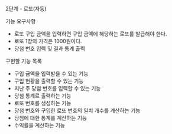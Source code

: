 2단계 - 로또(자동)

기능 요구사항

- 로또 구입 금액을 입력하면 구입 금액에 해당하는 로또를 발급해야 한다.
- 로또 1장의 가격은 1000원이다.
- 당첨 번호 입력 및 결과 통계 출력


구현할 기능 목록

- 구입 금액을 입력받을 수 있는 기능
- 구입 현황을 출력할 수 있는 기능
- 지난 주 당첨 번호를 입력할 수 있는 기능
- 당첨 통계르 출력하는 기능
- 로또 번호를 생성하는 기능
- 당첨 번호와 구입한 로또 번호의 일치 개수를 계산하는 기능
- 당첨에 대한 통계를 계산하는 기능
- 수익률을 계산하는 기능
